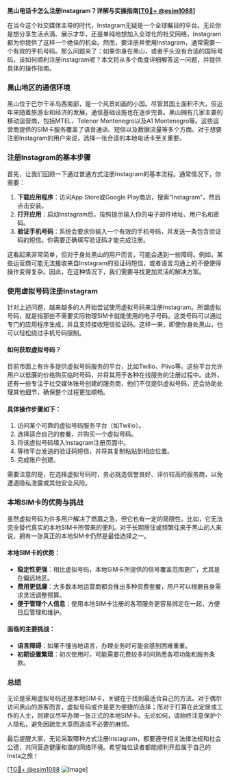 **黑山电话卡怎么注册Instagram？详解与实操指南[[TG💪+ @esim1088](https://t.me/s/esim1088)]**

在当今这个社交媒体主导的时代，Instagram无疑是一个全球瞩目的平台。无论你是想分享生活点滴、展示才华，还是单纯地想加入全球化的社交网络，Instagram都为你提供了这样一个绝佳的机会。然而，要注册并使用Instagram，通常需要一个有效的手机号码。那么问题来了：如果你身在黑山，或者手头没有合适的国际号码，该如何顺利注册Instagram呢？本文将从多个角度详细解答这一问题，并提供具体的操作指南。

### 黑山地区的通信环境

黑山位于巴尔干半岛西南部，是一个风景如画的小国。尽管其国土面积不大，但近年来随着旅游业和经济的发展，通信基础设施也在逐步完善。黑山拥有几家主要的移动运营商，包括MTEL、Telenor Montenegro以及A1 Montenegro等。这些运营商提供的SIM卡服务覆盖了语音通话、短信以及数据流量等多个方面。对于想要注册Instagram的用户来说，选择一张合适的本地电话卡至关重要。

### 注册Instagram的基本步骤

首先，让我们回顾一下通过普通方式注册Instagram的基本流程。通常情况下，你需要：

1. **下载应用程序**：访问App Store或Google Play商店，搜索“Instagram”，然后点击安装。
2. **打开应用**：启动Instagram后，按照提示输入你的电子邮件地址、用户名和密码。
3. **验证手机号码**：系统会要求你输入一个有效的手机号码，并发送一条包含验证码的短信。你需要正确填写验证码才能完成注册。

这看起来非常简单，但对于身处黑山的用户而言，可能会遇到一些障碍。例如，某些运营商可能无法接收来自Instagram的验证码短信，或者语言沟通上的不便使得操作变得复杂。因此，在这种情况下，我们需要寻找更加灵活的解决方案。

### 使用虚拟号码注册Instagram

针对上述问题，越来越多的人开始尝试使用虚拟号码来注册Instagram。所谓虚拟号码，就是指那些不需要实际物理SIM卡就能使用的电子号码。这类号码可以通过专门的应用程序生成，并且支持接收短信验证码。这样一来，即使你身处黑山，也可以轻松绕过手机号码限制。

#### 如何获取虚拟号码？

目前市面上有许多提供虚拟号码服务的平台，比如Twilio、Plivo等。这些平台允许用户以低廉的价格购买临时号码，并将其用于各种在线服务的注册过程中。此外，还有一些专注于社交媒体账号创建的服务商，他们不仅提供虚拟号码，还会协助处理其他细节，确保整个过程更加顺畅。

#### 具体操作步骤如下：

1. 访问某个可靠的虚拟号码服务平台（如Twilio）。
2. 选择适合自己的套餐，并购买一个虚拟号码。
3. 将该虚拟号码填入Instagram注册页面中。
4. 等待平台发送的验证码短信，并将其复制粘贴到相应位置。
5. 完成账户创建。

需要注意的是，在选择虚拟号码时，务必挑选信誉良好、评价较高的服务商，以免遭遇隐私泄露或其他安全风险。

### 本地SIM卡的优势与挑战

虽然虚拟号码为许多用户解决了燃眉之急，但它也有一定的局限性。比如，它无法完全替代真实的本地SIM卡所带来的便利。对于长期居住或频繁往来于黑山的人来说，拥有一张真正的本地SIM卡仍然是最佳选择之一。

#### 本地SIM卡的优势：

- **稳定性更强**：相比虚拟号码，本地SIM卡所提供的信号覆盖范围更广，尤其是在偏远地区。
- **费用更低廉**：大多数本地运营商都会推出多种资费套餐，用户可以根据自身需求灵活调整预算。
- **便于管理个人信息**：使用本地SIM卡注册的各项服务更容易绑定在一起，方便日后管理和维护。

#### 面临的主要挑战：

- **语言障碍**：如果不懂当地语言，办理业务时可能会感到困难重重。
- **初期设置繁琐**：初次使用时，可能需要花费较多时间熟悉各项功能和服务条款。

### 总结

无论是采用虚拟号码还是本地SIM卡，关键在于找到最适合自己的方法。对于偶尔访问黑山的游客而言，虚拟号码或许是更为便捷的选择；而对于打算在此定居或工作的人士，则建议尽早办理一张正式的本地SIM卡。无论如何，请始终注意保护个人隐私，避免因疏忽大意而造成不必要的麻烦。

最后提醒大家，无论采取哪种方式注册Instagram，都要遵守相关法律法规和社会公德，共同营造健康和谐的网络环境。希望每位读者都能顺利开启属于自己的Insta之旅！

[[TG💪+ @esim1088](https://t.me/s/esim1088) ![Image](https://i.postimg.cc/4NQfJmqS/Snipaste-2025-05-13-00-14-12.png)]